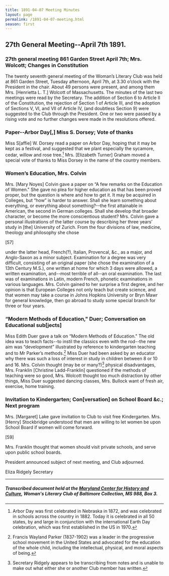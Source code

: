 ```yaml
---
title: 1891-04-07 Meeting Minutes
layout: page
permalink: /1891-04-07-meeting.html
season: first
---
```


<style>
    #maincontent{
        font-size:1.4em;
    }
</style>
## 27th General Meeting--April 7th 1891.

### 27th general meeting 861 Garden Street April 7th; Mrs. Wolcott; Changes in Constitution

The twenty seventh general meeting of the Woman’s Literary Club was held at 861 Garden Street, Tuesday afternoon, April 7th, at 3.30 o’clock with the President in the chair. About 49 persons were present, and among them Mrs. [Henrietta L. T.] Wolcott of Massachusetts. The minutes of the last two meetings were read by the Secretary. The addition of Section 6 to Article II of the Constitution, the rejection of Section 1 of Article III, and the adoption of Sections V, VI, and VII of Article IV, (and doubtless Section 9) were suggested to the Club through the President. One or two were passed by a rising vote and no further changes were made in the resolutions offered.

### Paper--Arbor Day[,] Miss S. Dorsey; Vote of thanks

Miss S[affie] W. Dorsey read a paper on Arbor Day, hoping that it may be kept as a festival, and suggested that we plant especially the sycamore, cedar, willow and rose tree.[^arbor] Mrs. [Elizabeth Turner] Graham moved a special vote of thanks to Miss Dorsey in the name of the country members.

[^arbor]: Arbor Day was first celebrated in Nebraska in 1872, and was celebrated in schools across the country in 1882. Today it is celebrated in all 50 states, by and large in conjunction with the international Earth Day celebration, which was first established in the US in 1970.

### Women’s Education, Mrs. Colvin

Mrs. [Mary Noyes] Colvin gave a paper on “A few remarks on the Education of Women." She gave no plea for higher education as that has been proved proper, but the question is where and how to get it. It may be acquired in Colleges, but “how” is harder to answer. Shall she learn something about everything, or everything about something?--the first attainable in American, the second in German colleges. Shall she develop that broader character, or become the more conscientious student? Mrs. Colvin gave a personal illustrations of the latter course by describing her three years’ study in [the] University of Zurich. From the four divisions of law, medicine, theology and philosophy she chose

[57]

under the latter head, French(?), Italian, Provencal, &c., as a major, and Anglo-Saxon as a minor subject. Examination for a degree was very difficult, consisting of an original paper (she chose the examination of a 13th Century M.S.), one written at home for which 3 days were allowed, a written examination, and--most terrible of all--an oral examination. The last was of examinations in Latin, modern French, phonetic examinations in various languages. Mrs. Colvin gained to her surprise a first degree, and her opinion is that European Colleges not only teach but create science, and that women may take a course in Johns Hopkins University or Bryn Mawr for general knowledge, then go abroad to study some special branch for three or four years.

### “Modern Methods of Education," Duer; Conversation on Educational sub[jects]

Miss Edith Duer gave a talk on “Modern Methods of Education." The old idea was to teach facts--to instil the classics even with the rod--the new aim was “development” illustrated by reference to kindergarten teaching and to Mr Parker’s methods.[^parker] Miss Duer had been asked by an educator why there was such a loss of interest in study in children between 8 or 10 and 16. Mrs. Colvin thought (may be or many?)[^note] physical disadvantages, Mrs. Franklin [Christine Ladd-Franklin] questioned if the methods of teaching were so good, Mrs. Wolcott thought too much distraction by other things, Miss Duer suggested dancing classes, Mrs. Bullock want of fresh air, exercise, home training.

[^parker]: Francis Wayland Parker (1837-1902) was a leader in the progressive school movement in the United States and advocated for the education of the whole child, including the intellectual, physical, and moral aspects of being.
[^note]: Secretary Ridgely appears to be transcribing from notes and is unable to make out what either she or another Club member has written.

### Invitation to Kindergarten; Con[versation] on School Board &c.; Next program

Mrs. [Margaret] Lake gave invitation to Club to visit free Kindergarten. Mrs. [Henry] Stockbridge understood that men are willing to let women be upon School Board if women will come forward.

[59]

Mrs. Franklin thought that women should visit private schools, and serve upon public school boards.

President announced subject of next meeting, and Club adjourned.

Eliza Ridgely
Secretary

<hr>

##### Transcribed document held at the [Maryland Center for History and Culture](http://mdhs.org/), Woman's Literary Club of Baltimore Collection, MS 988, Box 3. 